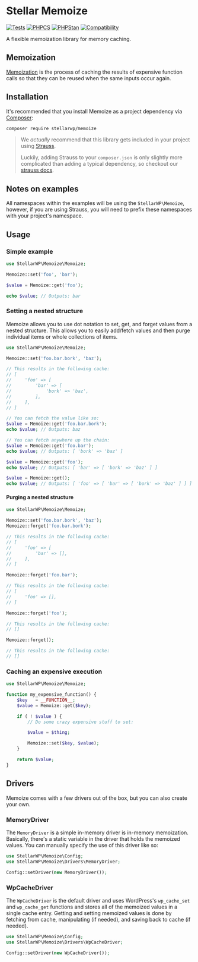 # Stellar Memoize

[![Tests](https://github.com/stellarwp/memoize/workflows/Tests/badge.svg)](https://github.com/stellarwp/memoize/actions?query=branch%3Amain) [![PHPCS](https://github.com/stellarwp/memoize/actions/workflows/phpcs.yml/badge.svg)](https://github.com/stellarwp/memoize/actions/workflows/phpcs.yml) [![PHPStan](https://github.com/stellarwp/memoize/actions/workflows/phpstan.yml/badge.svg)](https://github.com/stellarwp/memoize/actions/workflows/phpstan.yml) [![Compatibility](https://github.com/stellarwp/memoize/actions/workflows/compatibility.yml/badge.svg)](https://github.com/stellarwp/memoize/actions/workflows/compatibility.yml)

A flexible memoization library for memory caching.

## Memoization

[Memoization](https://en.wikipedia.org/wiki/Memoization) is the process of caching the results of expensive function calls so that they can be reused when the same inputs occur again.

## Installation

It's recommended that you install Memoize as a project dependency via [Composer](https://getcomposer.org/):

```bash
composer require stellarwp/memoize
```

> We _actually_ recommend that this library gets included in your project using [Strauss](https://github.com/BrianHenryIE/strauss).
>
> Luckily, adding Strauss to your `composer.json` is only slightly more complicated than adding a typical dependency, so checkout our [strauss docs](https://github.com/stellarwp/global-docs/blob/main/docs/strauss-setup.md).

## Notes on examples

All namespaces within the examples will be using the `StellarWP\Memoize`, however, if you are using Strauss, you will need to prefix these namespaces with your project's namespace.

## Usage

### Simple example

```php
use StellarWP\Memoize\Memoize;

Memoize::set('foo', 'bar');

$value = Memoize::get('foo');

echo $value; // Outputs: bar
```

### Setting a nested structure

Memoize allows you to use dot notation to set, get, and forget values from a nested structure. This allows you to easily add/fetch values and then purge individual items or whole collections of items.

```php
use StellarWP\Memoize\Memoize;

Memoize::set('foo.bar.bork', 'baz');

// This results in the following cache:
// [
//     'foo' => [
//         'bar' => [
//             'bork' => 'baz',
//         ],
//     ],
// ]

// You can fetch the value like so:
$value = Memoize::get('foo.bar.bork');
echo $value; // Outputs: baz

// You can fetch anywhere up the chain:
$value = Memoize::get('foo.bar');
echo $value; // Outputs: [ 'bork' => 'baz' ]

$value = Memoize::get('foo');
echo $value; // Outputs: [ 'bar' => [ 'bork' => 'baz' ] ]

$value = Memoize::get();
echo $value; // Outputs: [ 'foo' => [ 'bar' => [ 'bork' => 'baz' ] ] ]
```

#### Purging a nested structure

```php
use StellarWP\Memoize\Memoize;

Memoize::set('foo.bar.bork', 'baz');
Memoize::forget('foo.bar.bork');

// This results in the following cache:
// [
//     'foo' => [
//         'bar' => [],
//     ],
// ]

Memoize::forget('foo.bar');

// This results in the following cache:
// [
//     'foo' => [],
// ]

Memoize::forget('foo');

// This results in the following cache:
// []

Memoize::forget();

// This results in the following cache:
// []
```

### Caching an expensive execution

```php
use StellarWP\Memoize\Memoize;

function my_expensive_function() {
    $key   = __FUNCTION__;
    $value = Memoize::get($key);

    if ( ! $value ) {
        // Do some crazy expensive stuff to set:

        $value = $thing;

        Memoize::set($key, $value);
    }

    return $value;
}
```

## Drivers

Memoize comes with a few drivers out of the box, but you can also create your own.

### MemoryDriver

The `MemoryDriver` is a simple in-memory driver is in-memory memoization. Basically, there's a static variable in the driver that holds the memoized values. You can manually specify the use of this driver like so:

```php
use StellarWP\Memoize\Config;
use StellarWP\Memoize\Drivers\MemoryDriver;

Config::setDriver(new MemoryDriver());
```

### WpCacheDriver

The `WpCacheDriver` is the default driver and uses WordPress's `wp_cache_set` and `wp_cache_get` functions and stores all of the memoized values in a single cache entry. Getting and setting memoized values is done by fetching from cache, manipulating (if needed), and saving back to cache (if needed).

```php
use StellarWP\Memoize\Config;
use StellarWP\Memoize\Drivers\WpCacheDriver;

Config::setDriver(new WpCacheDriver());
```
